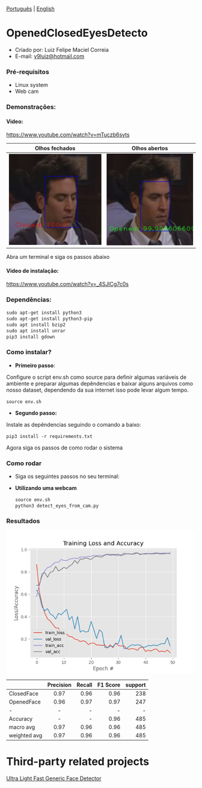 [Português](https://github.com/y9luiz/OpenedClosedEyesDetector/blob/main/README.md) | [English](https://github.com/y9luiz/OpenedClosedEyesDetector/blob/main/README_ENG.md) 

# OpenedClosedEyesDetecto

* Criado por: Luiz Felipe Maciel Correia
* E-mail: y9luiz@hotmail.com

### Pré-requisitos

* Linux system
* Web cam

### Demonstrações:

#### Video: 

https://www.youtube.com/watch?v=mTuczb6syts

Olhos fechados            |  Olhos abertos
:-------------------------:|:-------------------------:
![](demo_closed_img.jpg)  |  ![](demo_opened_img.jpg)

Abra um terminal e siga os passos abaixo

#### Video de instalação:

https://www.youtube.com/watch?v=_4SJlCg7c0s

### Dependências:

    sudo apt-get install python3
    sudo apt-get install python3-pip
    sudo apt install bzip2
    sudo apt install unrar
    pip3 install gdown

### Como instalar?

*   <b>Primeiro passo</b>:

Configure o script env.sh como source para definir algumas variáveis de ambiente e preparar algumas depêndencias e baixar alguns arquivos como nosso dataset, dependendo da sua internet isso pode levar algum tempo.

    source env.sh

*   <b>Segundo passo:</b>

Instale as depêndencias seguindo o comando a baixo:

    pip3 install -r requirements.txt

Agora siga os passos de como rodar o sistema

### Como rodar

*   Siga os seguintes passos no seu terminal:
*   <b>Utilizando uma webcam</b>

    ```
    source env.sh
    python3 detect_eyes_from_cam.py
    ```

### Resultados

![imagem](plot_novo.png)

|      |  Precision  |    Recall    |    F1 Score       |   support       |
| :---         |     :---:      |          ---: |      ---:  |     ---:  |
| ClosedFace   | 0.97     |  0.96   | 0.96      |     238      |
| OpenedFace     | 0.96       | 0.97    |      0.97    |     247      |
| -     | -       | -    |      -    |     -     |
| Accuracy     |   -     | -    |      0.96    |     485      |
| macro avg     | 0.97       | 0.96    |      0.96    |     485      |
| weighted avg     | 0.97       | 0.96    |      0.96    |     485      |

# Third-party related projects


[Ultra Light Fast Generic Face Detector](https://github.com/Linzaer/Ultra-Light-Fast-Generic-Face-Detector-1MB)
